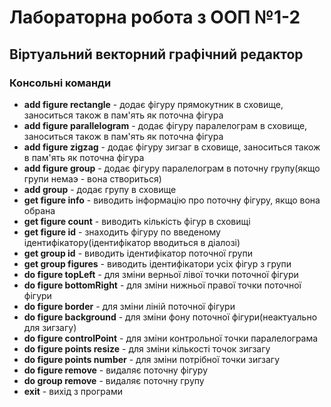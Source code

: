 # Лабораторна робота з ООП №1-2
## Віртуальний векторний графічний редактор

### Консольні команди
- **add figure rectangle** - додає фігуру прямокутник в сховище, заноситься також в пам'ять як поточна фігура
- **add figure parallelogram** - додає фігуру паралелограм в сховище, заноситься також в пам'ять як поточна фігура
- **add figure zigzag** - додає фігуру зигзаг в сховище, заноситься також в пам'ять як поточна фігура
- **add figure group** - додає фігуру паралелограм в поточну групу(якщо групи немаэ - вона створиться)
- **add group** - додає групу в сховище
- **get figure info** - виводить інформацію про поточну фігуру, якщо вона обрана
- **get figure count** - виводить кількість фігур в сховищі
- **get figure id** - знаходить фігуру по введеному ідентифікатору(ідентифікатор вводиться в діалозі)
- **get group id** - виводить ідентифікатор поточної групи
- **get group figures** - виводить ідентифікатори усіх фігур з групи
- **do figure topLeft** - для зміни верньої лівої точки поточної фігури
- **do figure bottomRight** - для зміни нижньої правої точки поточної фігури
- **do figure border** - для зміни ліній поточної фігури
- **do figure background** - для зміни фону поточної фігури(неактуально для зигзагу)
- **do figure controlPoint** - для зміни контрольної точки паралелограма
- **do figure points resize** - для зміни кількості точок зигзагу
- **do figure points number** - для зміни потрібної точки зигзагу
- **do figure remove** - видаляє поточну фігуру
- **do group remove** - видаляє поточну групу
- **exit** - вихід з програми
